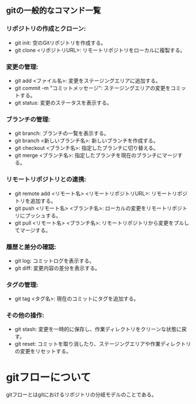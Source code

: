 ## gitの一般的なコマンド一覧


### リポジトリの作成とクローン:
- git init: 空のGitリポジトリを作成する。
- git clone <リポジトリURL>: リモートリポジトリをローカルに複製する。


### 変更の管理:
- git add <ファイル名>: 変更をステージングエリアに追加する。
- git commit -m "コミットメッセージ": ステージングエリアの変更をコミットする。
- git status: 変更のステータスを表示する。


### ブランチの管理:
- git branch: ブランチの一覧を表示する。
- git branch <新しいブランチ名>: 新しいブランチを作成する。
- git checkout <ブランチ名>: 指定したブランチに切り替える。
- git merge <ブランチ名>: 指定したブランチを現在のブランチにマージする。


### リモートリポジトリとの連携:
- git remote add <リモート名> <リモートリポジトリURL>: リモートリポジトリを追加する。
- git push <リモート名> <ブランチ名>: ローカルの変更をリモートリポジトリにプッシュする。
- git pull <リモート名> <ブランチ名>: リモートリポジトリから変更をプルしてマージする。


### 履歴と差分の確認:
- git log: コミットログを表示する。
- git diff: 変更内容の差分を表示する。


### タグの管理:
- git tag <タグ名>: 現在のコミットにタグを追加する。


### その他の操作:
- git stash: 変更を一時的に保存し、作業ディレクトリをクリーンな状態に戻す。
- git reset: コミットを取り消したり、ステージングエリアや作業ディレクトリの変更をリセットする。

# gitフローについて
  gitフローとはgitにおけるリポジトリの分岐モデルのことである。
